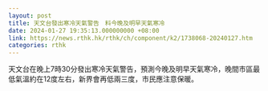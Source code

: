 ```yaml
---
layout: post
title: 天文台發出寒冷天氣警告　料今晚及明早天氣寒冷
date: 2024-01-27 19:35:13.000000000 +08:00
link: https://news.rthk.hk/rthk/ch/component/k2/1738068-20240127.htm
categories: rthk
---
```


天文台在晚上7時30分發出寒冷天氣警告，預測今晚及明早天氣寒冷，晚間市區最低氣溫約在12度左右，新界會再低兩三度，市民應注意保暖。
